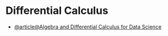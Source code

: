 # Differential Calculus

- [@article@Algebra and Differential Calculus for Data Science](https://imp.i384100.net/LX5M7M)

